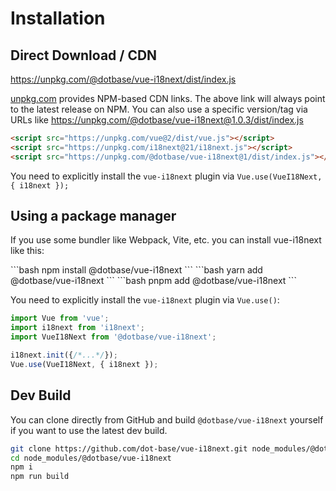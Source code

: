 # Installation

## Direct Download / CDN

<https://unpkg.com/@dotbase/vue-i18next/dist/index.js>

[unpkg.com](https://unpkg.com) provides NPM-based CDN links. The above link will always point to the latest release on NPM. You can also use a specific version/tag via URLs like <https://unpkg.com/@dotbase/vue-i18next@1.0.3/dist/index.js>

    
```html    
<script src="https://unpkg.com/vue@2/dist/vue.js"></script>
<script src="https://unpkg.com/i18next@21/i18next.js"></script>
<script src="https://unpkg.com/@dotbase/vue-i18next@1/dist/index.js"></script>
```

You need to explicitly install the `vue-i18next` plugin via `Vue.use(VueI18Next, { i18next });`

## Using a package manager
If you use some bundler like Webpack, Vite, etc. you can install vue-i18next like this:

<code-group>
<code-block title="npm">
```bash
npm install @dotbase/vue-i18next
``` 
</code-block>

<code-block title="yarn">
```bash
yarn add @dotbase/vue-i18next
```
</code-block>

<code-block title="pnpm">
```bash
pnpm add @dotbase/vue-i18next
```
</code-block>
</code-group>
    

You need to explicitly install the `vue-i18next` plugin via `Vue.use()`:
    
```javascript
import Vue from 'vue';
import i18next from 'i18next';
import VueI18Next from '@dotbase/vue-i18next';

i18next.init({/*...*/});
Vue.use(VueI18Next, { i18next });
```

## Dev Build

You can clone directly from GitHub and build `@dotbase/vue-i18next` yourself if you want to use the latest dev build.

```sh
git clone https://github.com/dot-base/vue-i18next.git node_modules/@dotbase/vue-i18next
cd node_modules/@dotbase/vue-i18next
npm i
npm run build
```
